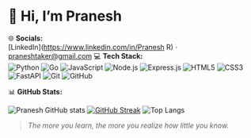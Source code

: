 # 👋 Hi, I’m Pranesh

🌐 **Socials:**  
[LinkedIn](https://www.linkedin.com/in/Pranesh R) · praneshtaker@gmail.com
💻 **Tech Stack:**  
![Python](https://img.shields.io/badge/Python-3670A0?style=for-the-badge&logo=python&logoColor=white)
![Go](https://img.shields.io/badge/Go-00ADD8?style=for-the-badge&logo=go&logoColor=white)
![JavaScript](https://img.shields.io/badge/JavaScript-F7DF1E?style=for-the-badge&logo=javascript&logoColor=black)
![Node.js](https://img.shields.io/badge/Node.js-339933?style=for-the-badge&logo=node.js&logoColor=white)
![Express.js](https://img.shields.io/badge/Express.js-000000?style=for-the-badge&logo=express&logoColor=white)
![HTML5](https://img.shields.io/badge/HTML5-E34F26?style=for-the-badge&logo=html5&logoColor=white)
![CSS3](https://img.shields.io/badge/CSS3-1572B6?style=for-the-badge&logo=css3&logoColor=white)
![FastAPI](https://img.shields.io/badge/FastAPI-009688?style=for-the-badge&logo=fastapi&logoColor=white)
![Git](https://img.shields.io/badge/Git-F05032?style=for-the-badge&logo=git&logoColor=white)
![GitHub](https://img.shields.io/badge/GitHub-100000?style=for-the-badge&logo=github&logoColor=white)

📊 **GitHub Stats:**

![Pranesh GitHub stats](https://github-readme-stats.vercel.app/api?username=Pranesh-alt&show_icons=true&theme=radical)
[![GitHub Streak](https://github-readme-streak-stats.herokuapp.com?user=Pranesh-alt&theme=radical&hide_border=true)](https://git.io/streak-stats)
![Top Langs](https://github-readme-stats.vercel.app/api/top-langs/?username=Pranesh-alt&layout=compact&theme=radical)


> *The more you learn, the more you realize how little you know.*

